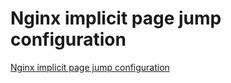 # Nginx implicit page jump configuration
[Nginx implicit page jump configuration](https://aiwithcloud.com/2022/09/16/nginx_implicit_page_jump_configuration/)